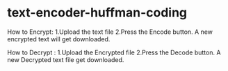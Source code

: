 # text-encoder-huffman-coding

How to Encrypt: 
1.Upload the text file
2.Press the Encode button. A new encrypted text will get downloaded.

How to Decrypt :
1.Upload the Encrypted file
2.Press the Decode button. A new Decrypted text file get downloaded.

